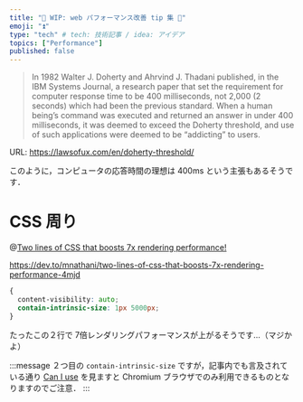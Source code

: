 ```yaml
---
title: "🚧 WIP: web パフォーマンス改善 tip 集 🚧"
emoji: "⏫"
type: "tech" # tech: 技術記事 / idea: アイデア
topics: ["Performance"]
published: false
---
```


> In 1982 Walter J. Doherty and Ahrvind J. Thadani published, in the IBM Systems Journal, a research paper that set the requirement for computer response time to be 400 milliseconds, not 2,000 (2 seconds) which had been the previous standard. When a human being’s command was executed and returned an answer in under 400 milliseconds, it was deemed to exceed the Doherty threshold, and use of such applications were deemed to be “addicting” to users.

URL: https://lawsofux.com/en/doherty-threshold/

このように，コンピュータの応答時間の理想は 400ms という主張もあるそうです．

# CSS 周り

@[Two lines of CSS that boosts 7x rendering performance!](https://dev.to/mnathani/two-lines-of-css-that-boosts-7x-rendering-performance-4mjd)

https://dev.to/mnathani/two-lines-of-css-that-boosts-7x-rendering-performance-4mjd

```css
{
  content-visibility: auto;
  contain-intrinsic-size: 1px 5000px;
}
```

たったこの２行で 7倍レンダリングパフォーマンスが上がるそうです…（マジかよ）

:::message
２つ目の `contain-intrinsic-size` ですが，記事内でも言及されている通り [Can I use](https://caniuse.com/?search=contain-intrinsic-size) を見ますと Chromium ブラウザでのみ利用できるものとなりますのでご注意．
:::
